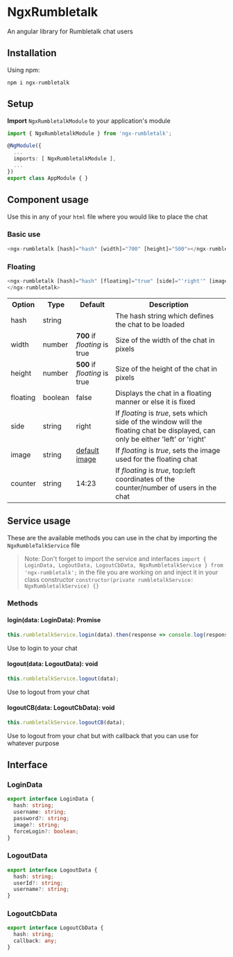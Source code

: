 # NgxRumbletalk

An angular library for Rumbletalk chat users

## Installation

Using npm:

`npm i ngx-rumbletalk`

## Setup

**Import** `NgxRumbletalkModule` to your application's module

```typescript
import { NgxRumbletalkModule } from 'ngx-rumbletalk';

@NgModule({
  ...
  imports: [ NgxRumbletalkModule ],
  ...
})
export class AppModule { }
```

## Component usage

Use this in any of your `html` file where you would like to place the chat

### Basic use
```typescript
<ngx-rumbletalk [hash]="hash" [width]="700" [height]="500"></ngx-rumbletalk>
```

### Floating
```typescript
<ngx-rumbletalk [hash]="hash" [floating]="true" [side]="'right'" [image]="'https://d1pfint8izqszg.cloudfront.net/images/toolbar/toolbar.png'" [counter]="'14:23'">
</ngx-rumbletalk>
```

<table>
  <tr>
    <th>Option</th>
    <th>Type</th>
    <th>Default</th>
    <th>Description</th>
  </tr>
  <tr>
    <td>hash</td>
    <td>string</td>
    <td></td>
    <td>The hash string which defines the chat to be loaded</td>
  </tr>
  <tr>
    <td>width</td>
    <td>number</td>
    <td><b>700</b> if <i>floating</i> is true</td>
    <td>Size of the width of the chat in pixels</td>
  </tr>
  <tr>
    <td>height</td>
    <td>number</td>
    <td><b>500</b> if <i>floating</i> is true</td>
    <td>Size of the height of the chat in pixels</td>
  </tr>
  <tr>
    <td>floating</td>
    <td>boolean</td>
    <td>false</td>
    <td>Displays the chat in a floating manner or else it is fixed</td>
  </tr>
  <tr>
    <td>side</td>
    <td>string</td>
    <td>right</td>
    <td>If <i>floating</i> is <i>true</i>, sets which side of the window will the floating chat be displayed, can only be either 'left' or 'right'</td>
  </tr>
  <tr>
    <td>image</td>
    <td>string</td>
    <td>
      <a href="https://d1pfint8izqszg.cloudfront.net/images/toolbar/toolbar.png" target="_blank">default image</a>
    </td>
    <td>If <i>floating</i> is <i>true</i>, sets the image used for the floating chat</td>
  </tr>
  <tr>
    <td>counter</td>
    <td>string</td>
    <td>14:23</td>
    <td>If <i>floating</i> is <i>true</i>, top:left coordinates of the counter/number of users in the chat</td>
  </tr>
</table>

## Service usage

These are the available methods you can use in the chat by importing the `NgxRumbleTalkService` file

> Note: Don't forget to import the service and interfaces `import { LoginData, LogoutData, LogoutCbData, NgxRumbletalkService } from 'ngx-rumbletalk';` in the file you are working on and inject it in your class constructor `constructor(private rumbletalkService: NgxRumbletalkService) {}`

### Methods

#### login(data: LoginData): Promise<any>

```typescript
this.rumbletalkService.login(data).then(response => console.log(response)).catch(error => console.log(error));
```

Use to login to your chat

#### logout(data: LogoutData): void

```typescript
this.rumbletalkService.logout(data);
```

Use to logout from your chat

#### logoutCB(data: LogoutCbData): void

```typescript
this.rumbletalkService.logoutCB(data);
```

Use to logout from your chat but with callback that you can use for whatever purpose

## Interface

### LoginData

```typescript
export interface LoginData {
  hash: string;
  username: string;
  password?: string;
  image?: string;
  forceLogin?: boolean;
}
```

### LogoutData

```typescript
export interface LogoutData {
  hash: string;
  userId?: string;
  username?: string;
}
```

### LogoutCbData

```typescript
export interface LogoutCbData {
  hash: string;
  callback: any;
}
```